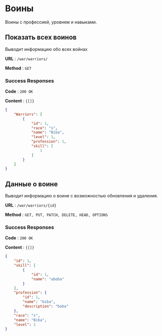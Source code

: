 # Воины

Воины с профессией, уровнем и навыками.

## Показать всех воинов

Выводит информацию обо всех войнах

**URL** : `/war/warriors/`

**Method** : `GET`

### Success Responses

**Code** : `200 OK`

**Content** : `{[]}`

```json
{
    "Warriors": [
        {
            "id": 1,
            "race": "s",
            "name": "Biba",
            "level": 1,
            "profession": 1,
            "skill": [
                1
            ]
        }
    ]
}
```
## Данные о воине

Выводит информацию о воине с возможностью обновления и удаления.

**URL** : `/war/warriors/{id}`

**Method** : `GET, PUT, PATCH, DELETE, HEAD, OPTIONS`

### Success Responses

**Code** : `200 OK`

**Content** : `{[]}`

```json
{
    "id": 1,
    "skill": [
        {
            "id": 1,
            "name": "aboba"
        }
    ],
    "profession": {
        "id": 1,
        "name": "biba",
        "description": "boba"
    },
    "race": "s",
    "name": "Biba",
    "level": 1
}
```